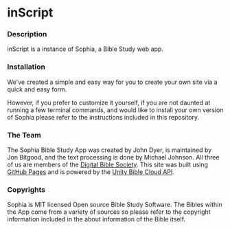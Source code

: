 # inScript

### Description

inScript is a instance of Sophia, a Bible Study web app.

### Installation

We've created a simple and easy way for you to create your own site via a quick and easy form.

However, if you prefer to customize it yourself, if you are not daunted at running a few terminal commands, and would like to install your own version of Sophia please refer to the instructions included in this repository.

### The Team

The Sophia Bible Study App was created by John Dyer, is maintained by Jon Bitgood, and the text processing is done by Michael Johnson. All three of us are members of the [Digital Bible Society](https://dbs.org). This site was built using [GitHub Pages](https://pages.github.com/) and is powered by the [Unity Bible Cloud API](http://api.bible.cloud).

### Copyrights

Sophia is MIT licensed Open source Bible Study Software. The Bibles within the App come from a variety of sources so please refer to the copyright information included in the about information of the Bible itself.
